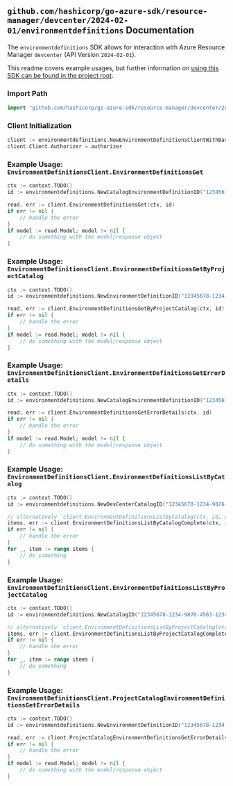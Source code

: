 
## `github.com/hashicorp/go-azure-sdk/resource-manager/devcenter/2024-02-01/environmentdefinitions` Documentation

The `environmentdefinitions` SDK allows for interaction with Azure Resource Manager `devcenter` (API Version `2024-02-01`).

This readme covers example usages, but further information on [using this SDK can be found in the project root](https://github.com/hashicorp/go-azure-sdk/tree/main/docs).

### Import Path

```go
import "github.com/hashicorp/go-azure-sdk/resource-manager/devcenter/2024-02-01/environmentdefinitions"
```


### Client Initialization

```go
client := environmentdefinitions.NewEnvironmentDefinitionsClientWithBaseURI("https://management.azure.com")
client.Client.Authorizer = authorizer
```


### Example Usage: `EnvironmentDefinitionsClient.EnvironmentDefinitionsGet`

```go
ctx := context.TODO()
id := environmentdefinitions.NewCatalogEnvironmentDefinitionID("12345678-1234-9876-4563-123456789012", "example-resource-group", "devCenterValue", "catalogValue", "environmentDefinitionValue")

read, err := client.EnvironmentDefinitionsGet(ctx, id)
if err != nil {
	// handle the error
}
if model := read.Model; model != nil {
	// do something with the model/response object
}
```


### Example Usage: `EnvironmentDefinitionsClient.EnvironmentDefinitionsGetByProjectCatalog`

```go
ctx := context.TODO()
id := environmentdefinitions.NewEnvironmentDefinitionID("12345678-1234-9876-4563-123456789012", "example-resource-group", "projectValue", "catalogValue", "environmentDefinitionValue")

read, err := client.EnvironmentDefinitionsGetByProjectCatalog(ctx, id)
if err != nil {
	// handle the error
}
if model := read.Model; model != nil {
	// do something with the model/response object
}
```


### Example Usage: `EnvironmentDefinitionsClient.EnvironmentDefinitionsGetErrorDetails`

```go
ctx := context.TODO()
id := environmentdefinitions.NewCatalogEnvironmentDefinitionID("12345678-1234-9876-4563-123456789012", "example-resource-group", "devCenterValue", "catalogValue", "environmentDefinitionValue")

read, err := client.EnvironmentDefinitionsGetErrorDetails(ctx, id)
if err != nil {
	// handle the error
}
if model := read.Model; model != nil {
	// do something with the model/response object
}
```


### Example Usage: `EnvironmentDefinitionsClient.EnvironmentDefinitionsListByCatalog`

```go
ctx := context.TODO()
id := environmentdefinitions.NewDevCenterCatalogID("12345678-1234-9876-4563-123456789012", "example-resource-group", "devCenterValue", "catalogValue")

// alternatively `client.EnvironmentDefinitionsListByCatalog(ctx, id, environmentdefinitions.DefaultEnvironmentDefinitionsListByCatalogOperationOptions())` can be used to do batched pagination
items, err := client.EnvironmentDefinitionsListByCatalogComplete(ctx, id, environmentdefinitions.DefaultEnvironmentDefinitionsListByCatalogOperationOptions())
if err != nil {
	// handle the error
}
for _, item := range items {
	// do something
}
```


### Example Usage: `EnvironmentDefinitionsClient.EnvironmentDefinitionsListByProjectCatalog`

```go
ctx := context.TODO()
id := environmentdefinitions.NewCatalogID("12345678-1234-9876-4563-123456789012", "example-resource-group", "projectValue", "catalogValue")

// alternatively `client.EnvironmentDefinitionsListByProjectCatalog(ctx, id)` can be used to do batched pagination
items, err := client.EnvironmentDefinitionsListByProjectCatalogComplete(ctx, id)
if err != nil {
	// handle the error
}
for _, item := range items {
	// do something
}
```


### Example Usage: `EnvironmentDefinitionsClient.ProjectCatalogEnvironmentDefinitionsGetErrorDetails`

```go
ctx := context.TODO()
id := environmentdefinitions.NewEnvironmentDefinitionID("12345678-1234-9876-4563-123456789012", "example-resource-group", "projectValue", "catalogValue", "environmentDefinitionValue")

read, err := client.ProjectCatalogEnvironmentDefinitionsGetErrorDetails(ctx, id)
if err != nil {
	// handle the error
}
if model := read.Model; model != nil {
	// do something with the model/response object
}
```
